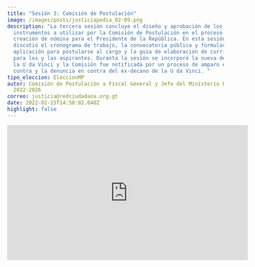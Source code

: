 ```yaml
---
title: "Sesión 3: Comisión de Postulación"
image: /images/posts/justiciapedia_02-09.png
description: "La tercera sesión concluye el diseño y aprobación de los
  instrumentos a utilizar por la Comisión de Postulación en el proceso de
  creación de nómina para el Presidente de la República. En esta sesión se
  discutió el cronograma de trabajo, la convocatoria pública y formulario de
  aplicación para postularse al cargo y la guía de elaboración de currículum
  para los y las aspirantes. Duranta la sesión se incorporó la nueva decana de
  la U da Vinci y la Comisión fue notificada por un proceso de amparo en su
  contra y la denuncia en contra del ex-decano de la U da Vinci. "
tipo_eleccion: EleccionMP
autor: Comisión de Postulación a Fiscal General y Jefe del Ministerio Público
  2022-2026
correo: justicia@redciudadana.org.gt
date: 2022-02-15T14:50:02.040Z
highlight: false
---
```

<iframe width="560" height="315" src="https://www.youtube.com/embed/FZUON3V8sK4" title="YouTube video player" frameborder="0" allow="accelerometer; autoplay; clipboard-write; encrypted-media; gyroscope; picture-in-picture" allowfullscreen></iframe>
